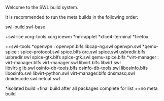 Welcome to the SWL build system.

It is recommended to run the meta builds in the following order:

swl-build
swl-base

+swl-ice
  xorg-tools
  xorg
  icewm
  *nm-applet
  *xfce4-terminal
  *firefox

++swl-tools
  *openvpn : openvpn.blfs libcap-ng.swl openvpn.swl
  *qemu-spice : spice-protocol.swl spice.blfs orc.swl spice.swl usbredir.blfs \
       usbredir.swl spice-gtk.blfs spice-gtk.swl qemu-spice.blfs
  *virt-manager : virt-manager.blfs virt-manager.swl libvirt.blfs libvirt.swl \
        libvirt-glib.swl osinfo-db-tools.blfs osinfo-db-tools.swl libosinfo.blfs \
        libosinfo.swl libvirt-python.swl virt-manager.blfs dnsmasq.swl \
        dmidecode.swl netcat.swl



*isolated build
+final build after all packages complete for list
++no meta build


